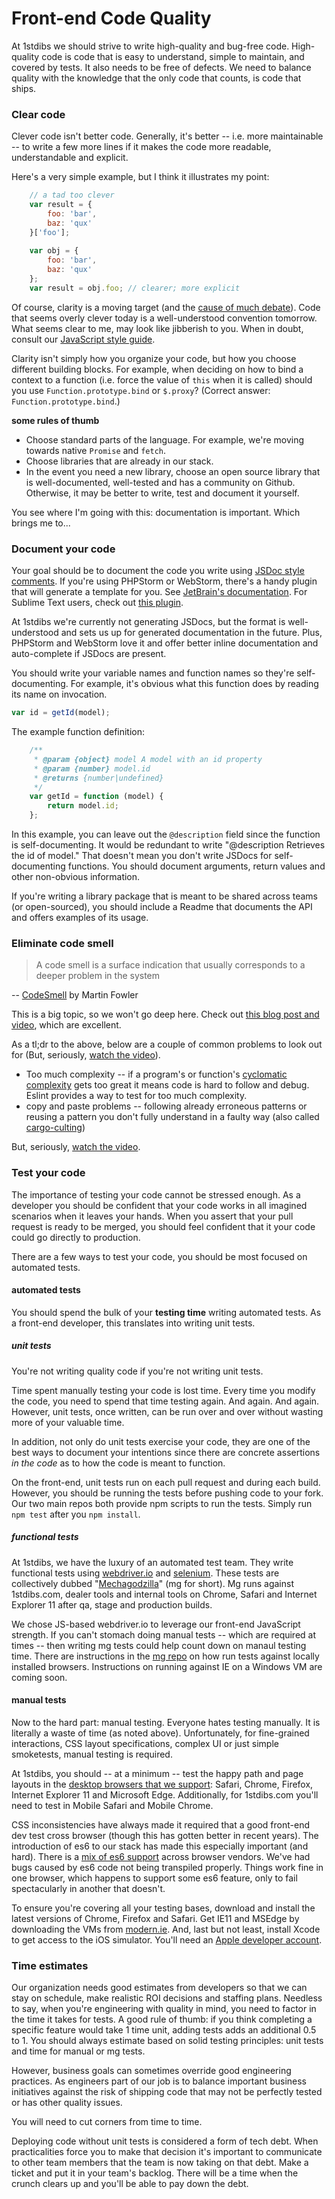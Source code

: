 # Front-end Code Quality

At 1stdibs we should strive to write high-quality and bug-free code. High-quality code is code that is easy to understand, simple to maintain, and covered by tests. It also needs to be free of defects. We need to balance quality with the knowledge that the only code that counts, is code that ships.

### Clear code
Clever code isn't better code. Generally, it's better -- i.e. more maintainable -- to write a few more lines if it makes the code more readable, understandable and explicit.

Here's a very simple example, but I think it illustrates my point:

```javascript
    // a tad too clever
    var result = {
        foo: 'bar',
        baz: 'qux'
    }['foo'];
    
    var obj = {
        foo: 'bar',
        baz: 'qux'
    };
    var result = obj.foo; // clearer; more explicit
```

Of course, clarity is a moving target (and the [cause of much debate](https://www.reddit.com/r/javascript/comments/1bl24h/explicit_vs_clever/)). Code that seems overly clever today is a well-understood convention tomorrow. What seems clear to me, may look like jibberish to you. When in doubt, consult our [JavaScript style guide](https://github.com/1stdibs/javascript).

Clarity isn't simply how you organize your code, but how you choose different building blocks. For example, when deciding on how to bind a context to a function (i.e. force the value of `this` when it is called) should you use `Function.prototype.bind` or `$.proxy`? (Correct answer: `Function.prototype.bind`.)

**some rules of thumb**

* Choose standard parts of the language. For example, we're moving towards native `Promise` and `fetch`. 
* Choose libraries that are already in our stack.
* In the event you need a new library, choose an open source library that is well-documented, well-tested and has a community on Github. Otherwise, it may be better to write, test and document it yourself.

You see where I'm going with this: documentation is important. Which brings me to...

### Document your code

Your goal should be to document the code you write using [JSDoc style comments](http://usejsdoc.org/about-getting-started.html). If you're using PHPStorm or WebStorm, there's a handy plugin that will generate a template for you. See [JetBrain's documentation](https://www.jetbrains.com/webstorm/help/creating-jsdoc-comments.html). For Sublime Text users, check out [this plugin](https://github.com/Warin/Sublime/tree/master/DocBlockr).

At 1stdibs we're currently not generating JSDocs, but the format is well-understood and sets us up for generated documentation in the future. Plus, PHPStorm and WebStorm love it and offer better inline documentation and auto-complete if JSDocs are present. 

You should write your variable names and function names so they're self-documenting. For example, it's obvious what this function does by reading its name on invocation. 

```javascript
var id = getId(model);
```

The example function definition:

```javascript
    /**
     * @param {object} model A model with an id property
     * @param {number} model.id
     * @returns {number|undefined}
     */
    var getId = function (model) {
        return model.id;
    };
```

In this example, you can leave out the `@description` field since the function is self-documenting. It would be redundant to write "@description Retrieves the id of model." That doesn't mean you don't write JSDocs for self-documenting functions. You should document arguments, return values and other non-obvious information. 

If you're writing a library package that is meant to be shared across teams (or open-sourced), you should include a Readme that documents the API and offers examples of its usage.


### Eliminate code smell

> A code smell is a surface indication that usually corresponds to a deeper problem in the system 
    
   -- [CodeSmell](http://martinfowler.com/bliki/CodeSmell.html) by Martin Fowler

This is a big topic, so we won't go deep here. Check out [this blog post and video](http://elijahmanor.com/javascript-smells/), which are excellent.
  
As a tl;dr to the above, below are a couple of common problems to look out for (But, seriously, [watch the video](https://youtu.be/JVlfj7mQZPo)). 

* Too much complexity -- if a program's or function's [cyclomatic complexity](http://dictionary.reference.com/browse/cyclomatic-complexity) gets too great it means code is hard to follow and debug. Eslint provides a way to test for too much complexity.
* copy and paste problems -- following already erroneous patterns or reusing a pattern you don't fully understand in a faulty way (also called [cargo-culting](https://en.wikipedia.org/wiki/Cargo_cult_programming))

But, seriously, [watch the video](https://youtu.be/JVlfj7mQZPo).

### Test your code

The importance of testing your code cannot be stressed enough. As a developer you should be confident that your code works in all imagined scenarios when it leaves your hands. When you assert that your pull request is ready to be merged, you should feel confident that it your code could go directly to production. 

There are a few ways to test your code, you should be most focused on automated tests.  

#### automated tests

You should spend the bulk of your **testing time** writing automated tests. As a front-end developer, this translates into writing unit tests.  

##### unit tests

You're not writing quality code if you're not writing unit tests.

Time spent manually testing your code is lost time. Every time you modify the code, you need to spend that time testing again. And again. And again. However, unit tests, once written, can be run over and over without wasting more of your valuable time. 

In addition, not only do unit tests exercise your code, they are one of the best ways to document your intentions since there are concrete assertions *in the code* as to how the code is meant to function. 

On the front-end, unit tests run on each pull request and during each build. However, you should be running the tests before pushing code to your fork. Our two main repos both provide npm scripts to run the tests. Simply run `npm test` after you `npm install`.

##### functional tests

At 1stdibs, we have the luxury of an automated test team. They write functional tests using [webdriver.io](http://webdriver.io/) and [selenium](http://www.seleniumhq.org/). These tests are collectively dubbed "[Mechagodzilla](https://github.com/1stdibs/mecha-godzilla)" (mg for short). Mg runs against 1stdibs.com, dealer tools and internal tools on Chrome, Safari and Internet Explorer 11 after qa, stage and production builds. 

We chose JS-based webdriver.io to leverage our front-end JavaScript strength. If you can't stomach doing manual tests -- which are required at times -- then  writing mg tests could help count down on manaul testing time. There are instructions in the [mg repo](https://github.com/1stdibs/mecha-godzilla) on how run tests against locally installed browsers. Instructions on running against IE on a Windows VM are coming soon.

#### manual tests

Now to the hard part: manual testing. Everyone hates testing manually. It is literally a waste of time (as noted above). Unfortunately, for fine-grained interactions, CSS layout specifications, complex UI or just simple smoketests, manual testing is required.
 
At 1stdibs, you should -- at a minimum -- test the happy path and page layouts in the [desktop browsers that we support](./browser-support.md): Safari, Chrome, Firefox, Internet Explorer 11 and Microsoft Edge. Additionally, for 1stdibs.com you'll need to test in Mobile Safari and Mobile Chrome.

CSS inconsistencies have always made it required that a good front-end dev test cross browser (though this has gotten better in recent years). The introduction of es6 to our stack has made this especially important (and hard). There is a [mix of es6 support](https://kangax.github.io/compat-table/es6/) across browser vendors. We've had bugs caused by es6 code not being transpiled properly. Things work fine in one browser, which happens to support some es6 feature, only to fail spectacularly in another that doesn't.

To ensure you're covering all your testing bases, download and install the latest versions of Chrome, Firefox and Safari. Get IE11 and MSEdge by downloading the VMs from [modern.ie](https://dev.modern.ie/tools/vms/mac/). And, last but not least, install Xcode to get access to the iOS simulator. You'll need an [Apple developer account](https://developer.apple.com/).

### Time estimates

Our organization needs good estimates from developers so that we can stay on schedule, make realistic ROI decisions and staffing plans. Needless to say, when you're engineering with quality in mind, you need to factor in the time it takes for tests. A good rule of thumb: if you think completing a specific feature would take 1 time unit, adding tests adds an additional 0.5 to 1. You should always estimate based on solid testing principles: unit tests and time for manual or mg tests. 

However, business goals can sometimes override good engineering practices. As engineers part of our job is to balance important business initiatives against the risk of shipping code that may not be perfectly tested or has other quality issues. 

You will need to cut corners from time to time. 

Deploying code without unit tests is considered a form of tech debt. When practicalities force you to make that decision it's important to communicate to other team members that the team is now taking on that debt. Make a ticket and put it in your team's backlog. There will be a time when the crunch clears up and you'll be able to pay down the debt.
